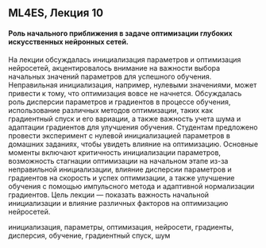 ## ML4ES, Лекция 10

#### Роль начального приближения в задаче оптимизации глубоких искусственных нейронных сетей.

На лекции обсуждалась инициализация параметров и оптимизация нейросетей, акцентировалось внимание на важности выбора начальных значений параметров для успешного обучения. Неправильная инициализация, например, нулевыми значениями, может привести к тому, что оптимизация вовсе не начнется. Обсуждалась роль дисперсии параметров и градиентов в процессе обучения, использование различных методов оптимизации, таких как градиентный спуск и его вариации, а также важность учета шума и адаптации градиентов для улучшения обучения. Студентам предложено провести эксперимент с нулевой инициализацией параметров в домашних заданиях, чтобы увидеть влияние на оптимизацию. Основные моменты включают критичность инициализации параметров, возможность стагнации оптимизации на начальном этапе из-за неправильной инициализации, влияние дисперсии параметров и градиентов на скорость и успех оптимизации, а также улучшение обучения с помощью импульсного метода и адаптивной нормализации градиентов. Цель лекции — показать важность начальной инициализации и влияние различных факторов на оптимизацию нейросетей.



инициализация, параметры, оптимизация, нейросети, градиенты, дисперсия, обучение, градиентный спуск, шум